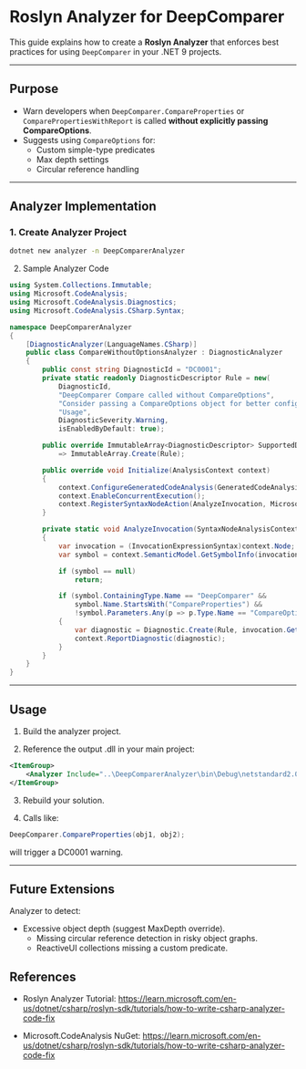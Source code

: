 ﻿# Roslyn Analyzer for DeepComparer

This guide explains how to create a **Roslyn Analyzer** that enforces best practices for using `DeepComparer` in your .NET 9 projects.

---

## Purpose
- Warn developers when `DeepComparer.CompareProperties` or `ComparePropertiesWithReport` is called **without explicitly passing CompareOptions**.
- Suggests using `CompareOptions` for:
  - Custom simple-type predicates
  - Max depth settings
  - Circular reference handling

---

## Analyzer Implementation

### 1. Create Analyzer Project
```bash
dotnet new analyzer -n DeepComparerAnalyzer
```

2. Sample Analyzer Code

```csharp
using System.Collections.Immutable;
using Microsoft.CodeAnalysis;
using Microsoft.CodeAnalysis.Diagnostics;
using Microsoft.CodeAnalysis.CSharp.Syntax;

namespace DeepComparerAnalyzer
{
    [DiagnosticAnalyzer(LanguageNames.CSharp)]
    public class CompareWithoutOptionsAnalyzer : DiagnosticAnalyzer
    {
        public const string DiagnosticId = "DC0001";
        private static readonly DiagnosticDescriptor Rule = new(
            DiagnosticId,
            "DeepComparer Compare called without CompareOptions",
            "Consider passing a CompareOptions object for better configurability",
            "Usage",
            DiagnosticSeverity.Warning,
            isEnabledByDefault: true);

        public override ImmutableArray<DiagnosticDescriptor> SupportedDiagnostics
            => ImmutableArray.Create(Rule);

        public override void Initialize(AnalysisContext context)
        {
            context.ConfigureGeneratedCodeAnalysis(GeneratedCodeAnalysisFlags.None);
            context.EnableConcurrentExecution();
            context.RegisterSyntaxNodeAction(AnalyzeInvocation, Microsoft.CodeAnalysis.CSharp.SyntaxKind.InvocationExpression);
        }

        private static void AnalyzeInvocation(SyntaxNodeAnalysisContext context)
        {
            var invocation = (InvocationExpressionSyntax)context.Node;
            var symbol = context.SemanticModel.GetSymbolInfo(invocation).Symbol as IMethodSymbol;

            if (symbol == null)
                return;

            if (symbol.ContainingType.Name == "DeepComparer" &&
                symbol.Name.StartsWith("CompareProperties") &&
                !symbol.Parameters.Any(p => p.Type.Name == "CompareOptions"))
            {
                var diagnostic = Diagnostic.Create(Rule, invocation.GetLocation());
                context.ReportDiagnostic(diagnostic);
            }
        }
    }
}
```

---

## Usage

1. Build the analyzer project.

2. Reference the output .dll in your main project:

```xml
<ItemGroup>
    <Analyzer Include="..\DeepComparerAnalyzer\bin\Debug\netstandard2.0\DeepComparerAnalyzer.dll" />
</ItemGroup>
```

3. Rebuild your solution.

4. Calls like:

```csharp
DeepComparer.CompareProperties(obj1, obj2);
```
will trigger a DC0001 warning.

---

## Future Extensions

Analyzer to detect:

- Excessive object depth (suggest MaxDepth override).
  - Missing circular reference detection in risky object graphs.
  - ReactiveUI collections missing a custom predicate.

## References

- Roslyn Analyzer Tutorial:
https://learn.microsoft.com/en-us/dotnet/csharp/roslyn-sdk/tutorials/how-to-write-csharp-analyzer-code-fix

- Microsoft.CodeAnalysis NuGet:
https://learn.microsoft.com/en-us/dotnet/csharp/roslyn-sdk/tutorials/how-to-write-csharp-analyzer-code-fix

